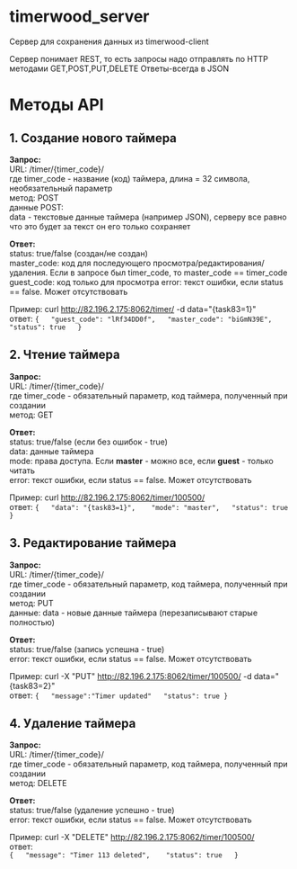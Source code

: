 timerwood_server
================

Сервер для сохранения данных из timerwood-client

Сервер понимает REST, то есть запросы надо отправлять по HTTP методами GET,POST,PUT,DELETE
Ответы-всегда в JSON

# Методы API

## 1. Создание нового таймера

**Запрос:**  
URL: /timer/{timer_code}/  
где timer_code - название (код) таймера, длина = 32 символа, необязательный параметр  
метод: POST  
данные POST:  
data - текстовые данные таймера (например JSON), серверу все равно что это будет за текст он его только сохраняет

**Ответ:**  
status: true/false (создан/не создан)  
master_code: код для последующего просмотра/редактирования/удаления. Если в запросе был timer_code, то master_code == timer_code  
guest_code: код только для просмотра
error: текст ошибки, если status == false. Может отсутствовать

Пример: curl http://82.196.2.175:8062/timer/ -d data="{task83=1}"  
ответ: 
`{  
  "guest_code": "lRf34DD0f",  
  "master_code": "biGmN39E",  
  "status": true  
}`


## 2. Чтение таймера
**Запрос:**  
URL: /timer/{timer_code}/  
где timer_code - обязательный параметр, код таймера, полученный при создании   
метод: GET  


**Ответ:**  
status: true/false (если без ошибок - true)  
data: данные таймера  
mode: права доступа. Если **master** - можно все, если **guest** - только читать  
error: текст ошибки, если status == false. Может отсутствовать

Пример: curl http://82.196.2.175:8062/timer/100500/  
ответ: 
`{  
  "data": "{task83=1}",   
  "mode": "master",  
  "status": true
}`


## 3. Редактирование таймера
**Запрос:**  
URL: /timer/{timer_code}/  
где timer_code - обязательный параметр, код таймера, полученный при создании   
метод: PUT  
данные:
data - новые данные таймера (перезаписывают старые полностью)  

**Ответ:**  
status: true/false (запись успешна - true)  
error: текст ошибки, если status == false. Может отсутствовать 

Пример: curl -X "PUT" http://82.196.2.175:8062/timer/100500/  -d data="{task83=2}"  
ответ: 
`{  
  "message":"Timer updated"  
  "status": true
}`

## 4. Удаление таймера
**Запрос:**  
URL: /timer/{timer_code}/  
где timer_code - обязательный параметр, код таймера, полученный при создании   
метод: DELETE  

**Ответ:**  
status: true/false (удаление успешно - true)  
error: текст ошибки, если status == false. Может отсутствовать 

Пример: curl -X "DELETE" http://82.196.2.175:8062/timer/100500/    
ответ:   
`{  
  "message": "Timer 113 deleted",   
  "status": true  
}`

